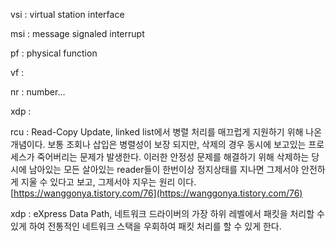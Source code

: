 vsi : virtual station interface

msi : message signaled interrupt

pf : physical function

vf :

nr : number…

xdp :

rcu : Read-Copy Update, linked list에서 병렬 처리를 매끄럽게 지원하기 위해 나온 개념이다. 보통 조회나 삽입은 병렬성이 보장 되지만, 삭제의 경우 동시에 보고있는 프로세스가 죽어버리는 문제가 발생한다. 이러한 안정성 문제를 해결하기 위해 삭제하는 당시에 남아있는 모든 살아있는 reader들이 한번이상 정지상태를 지나면 그제서야 안전하게 지울 수 있다고 보고, 그제서야 지우는 원리 이다. [https://wanggonya.tistory.com/76](https://wanggonya.tistory.com/76)

xdp : eXpress Data Path, 네트워크 드라이버의 가장 하위 레벨에서 패킷을 처리할 수 있게 하여 전통적인 네트워크 스택을 우회하여 패킷 처리를 할 수 있게 한다.